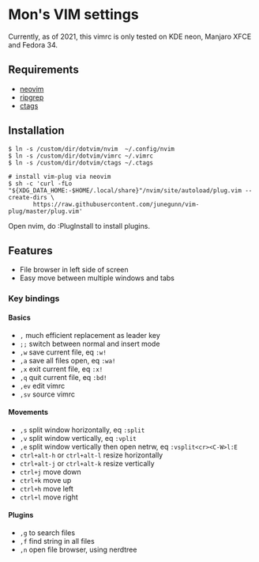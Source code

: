 # Mon's VIM settings

Currently, as of 2021, this vimrc is only tested on KDE neon, Manjaro XFCE and Fedora 34.

## Requirements

- [neovim](https://github.com/neovim/neovim/wiki/Installing-Neovim#install-from-package)
- [ripgrep](https://github.com/BurntSushi/ripgrep)
- [ctags](https://docs.ctags.io/en/latest/index.html)

## Installation

```shell
$ ln -s /custom/dir/dotvim/nvim  ~/.config/nvim
$ ln -s /custom/dir/dotvim/vimrc ~/.vimrc
$ ln -s /custom/dir/dotvim/ctags ~/.ctags

# install vim-plug via neovim
$ sh -c 'curl -fLo "${XDG_DATA_HOME:-$HOME/.local/share}"/nvim/site/autoload/plug.vim --create-dirs \
       https://raw.githubusercontent.com/junegunn/vim-plug/master/plug.vim'
```

Open nvim, do :PlugInstall to install plugins.

## Features

- File browser in left side of screen
- Easy move between multiple windows and tabs

### Key bindings

#### Basics

- `,` much efficient replacement as leader key
- `;;` switch between normal and insert mode
- `,w` save current file, eq `:w!`
- `,a` save all files open, eq `:wa!`
- `,x` exit current file, eq `:x!`
- `,q` quit current file, eq `:bd!`
- `,ev` edit vimrc
- `,sv` source vimrc

#### Movements

- `,s` split window horizontally, eq `:split`
- `,v` split window vertically, eq `:vplit`
- `,e` split window vertically then open netrw, eq `:vsplit<cr><C-W>l:E`
- `ctrl+alt-h` or `ctrl+alt-l` resize horizontally
- `ctrl+alt-j` or `ctrl+alt-k` resize vertically
- `ctrl+j` move down
- `ctrl+k` move up
- `ctrl+h` move left
- `ctrl+l` move right

#### Plugins

- `,g` to search files
- `,f` find string in all files
- `,n` open file browser, using nerdtree
